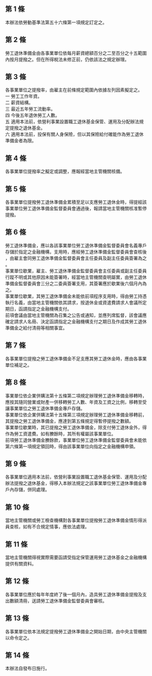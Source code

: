 第 1 條
-------
本辦法依勞動基準法第五十六條第一項規定訂定之。

第 2 條
-------
勞工退休準備金由各事業單位依每月薪資總額百分之二至百分之十五範圍  
內按月提撥之。但在所得稅法未修正前，仍依該法之規定辦理。　

第 3 條
-------
各事業單位之提撥率，由雇主在前條規定範圍內依據左列因素擬定之。  
一  勞工工作年資。  
二  薪資結構。  
三  最近五年勞工流動率。  
四  今後五年退休勞工人數。  
五  適用本法前，依營利事業設置職工退休基金保管、運用及分配辦法規  
    定提撥之退休基金。  
六  適用本法前，投保有關人身保險，但以其保險給付確能作為勞工退休  
    準備金者為限。

第 4 條
-------
各事業單位提撥率之擬定或調整，應報經當地主管機關核備。

第 5 條
-------
各事業單位提撥勞工退休準備金累積至足以支應勞工退休金時，得提經該  
事業單位勞工退休準備金監督委員會通過後，報請當地主管機關核准暫停  
提撥。

第 6 條
-------
勞工退休準備金，應以各該事業單位勞工退休準備金監督委員會名義專戶  
存儲於指定之金融機構，支用時，應經勞工退休準備金監督委員會查核後  
，由雇主會同勞工退休準備金監督委員會主任委員及副主任委員簽署為之  
。  
事業單位歇業，雇主、勞工退休準備金監督委員會主任委員或副主任委員  
行蹤不明或其他原因未能簽署時，經當地主管機關查明屬實，由勞工退休  
準備金監督委員會三分之二委員簽署支用，其簽署應於歇業後六個月內為  
之。  
事業單位歇業，其勞工退休準備金未能依前項程序支用時，得由勞工持憑  
執行名義，由當地主管機關依其請求，按退休金或資遣費請求人會議所定  
期日，函請指定之金融機構支付。  
前項會議由當地主管機關為召集之公告或通知，並應列席監督，該會議應  
確定請求人名冊、決定函請指定之金融機構支付之期日及作成其勞工退休  
準備金之給付清冊等相關事宜。

第 7 條
-------
各事業單位提撥之勞工退休準備金不足支應其勞工退休金時，應由各事業  
單位補足之。

第 8 條
-------
事業單位依企業併購法第十五條第二項規定辦理勞工退休準備金移轉時，  
應按其隨同營業或財產一併移轉勞工人數、年資及工資之比例，移轉至受  
讓事業單位之勞工退休準備金專戶存儲。  
事業單位依企業併購法第十五條第三項規定辦理勞工退休準備金移轉前，  
其提撥之勞工退休準備金，應達到第五條規定得暫停提撥之數額。  
事業單位歇業時，其已提撥之勞工退休準備金，除支付勞工退休金外，得  
作為勞工資遣費。如有賸餘時，其所有權屬該事業單位。  
前項勞工退休準備金賸餘款，事業單位勞工退休準備金監督委員會未能依  
第六條第一項規定領回時，得由該事業單位向指定之金融機構申領。

第 9 條
-------
各事業單位適用本法前，依營利事業設置職工退休基金保管、運用及分配  
辦法提撥之退休基金，得移入本辦法規定之該事業單位勞工退休準備金專  
戶內存儲，併同處理。

第 10 條
--------
當地主管機關或勞工檢查機構對各事業單位提撥勞工退休準備金情形得派  
員查核，如有不合規定情事，應依法處理。

第 11 條
--------
當地主管機關得視實際需要函請受指定保管運用勞工退休基金之金融機構  
提供有關資料。

第 12 條
--------
各事業單位應於每年年度終了後一個月內，造具勞工退休準備金提撥及支  
出數額清冊，送請勞工退休準備金監督委員會審核。

第 13 條
--------
各事業單位依本法規定提撥勞工退休準備金之開始日期，由中央主管機關  
以命令定之。　

第 14 條
--------
本辦法自發布日施行。

